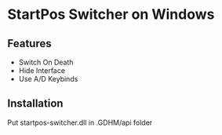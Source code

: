 <h1>StartPos Switcher on Windows</h1>
<h2>Features</h2>
<ul>
  <li>Switch On Death</li>
  <li>Hide Interface</li>
  <li>Use A/D Keybinds</li>
</ul>
<h2>Installation</h2>

<p>Put startpos-switcher.dll in .GDHM/api folder</p>
